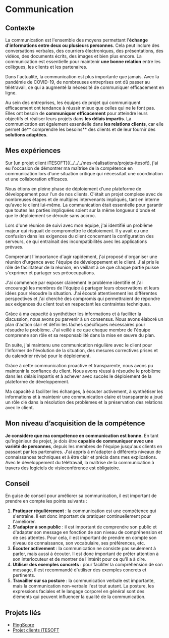 # Communication

## Contexte

La communication est l'ensemble des moyens permettant l'**échange d'informations entre deux ou plusieurs personnes**.
Cela
peut inclure des conversations verbales, des courriers électroniques, des présentations, des vidéos, des documents
écrits, des images et bien plus encore. La communication est essentielle pour maintenir **une bonne relation** entre les
collègues, les clients et les partenaires.

Dans l'actualité, la communication est plus importante que jamais. Avec la pandémie de COVID-19, de nombreuses
entreprises ont dû passer au télétravail, ce qui a augmenté la nécessité de communiquer efficacement en ligne.

Au sein des entreprises, les équipes de projet qui communiquent efficacement ont tendance à réussir mieux que celles qui
ne le font pas. Elles ont besoin de **communiquer efficacement** pour atteindre leurs objectifs et réaliser leurs
projets dans **les délais impartis**. La communication est
également essentielle dans **les relations clients**, car elle permet de** comprendre les besoins** des clients et de
leur
fournir des **solutions adaptées**.

## Mes expériences

Sur [un projet client iTESOFT]((../../../mes-réalisations/projets-itesoft), j'ai eu l'occasion de démontrer ma maîtrise de la compétence en
communication lors d'une situation critique qui nécessitait une coordination et une collaboration efficaces.

Nous étions en pleine phase de déploiement d'une plateforme de développement pour l'un de nos clients. C'était un projet
complexe avec de nombreuses étapes et de multiples intervenants impliqués, tant en interne qu'avec le client lui-même.
La communication était essentielle pour garantir que toutes les parties impliquées soient sur la même longueur d'onde et
que le déploiement se déroule sans accroc.

Lors d'une réunion de suivi avec mon équipe, j'ai identifié un problème majeur qui risquait de
compromettre le déploiement. Il y avait eu une confusion dans les exigences du client concernant la configuration des
serveurs, ce qui entraînait des incompatibilités avec les applications prévues.

Comprenant l'importance d'agir rapidement, j'ai proposé d'organiser une réunion d'urgence avec l'équipe de
développement et le client. J'ai pris le rôle de facilitateur de la réunion, en veillant à ce que chaque
partie puisse s'exprimer et partager ses préoccupations.

J'ai commencé par exposer clairement le problème identifié et j'ai encouragé les membres de l'équipe à partager leurs
observations et leurs idées pour résoudre la situation. J'ai écouté attentivement les différentes perspectives et j'ai
cherché des compromis qui permettraient de répondre aux exigences du client tout en respectant les contraintes
techniques.

Grâce à ma capacité à synthétiser les informations et à faciliter la discussion, nous avons pu parvenir à un consensus.
Nous avons élaboré un plan d'action clair et défini les tâches spécifiques nécessaires pour résoudre le problème. J'ai
veillé à ce que chaque membre de l'équipe comprenne son rôle et sa responsabilité dans la mise en œuvre du plan.

En suite, j'ai maintenu une communication régulière avec le client pour l'informer de l'évolution de la situation, des 
mesures correctives prises et du calendrier révisé pour le déploiement.

Grâce à cette communication proactive et transparente, nous avons pu maintenir la confiance du client. Nous avons réussi
à résoudre le problème dans les délais impartis et à achever avec succès le déploiement de la plateforme de 
développement.

Ma capacité à faciliter les échanges, à écouter activement, à synthétiser les informations et à maintenir une
communication claire et transparente a joué un rôle clé dans la résolution des problèmes et la préservation des
relations avec le client.

## Mon niveau d’acquisition de la compétence

**Je considère que ma compétence en communication est bonne.** En tant qu'ingénieur de projet, je dois être
**capable de communiquer avec une variété de personnes**, depuis les membres de l'équipe jusqu'aux clients en passant
par les partenaires. J'ai appris à m'adapter à différents niveaux de connaissances techniques et à être clair et 
précis dans mes explications. Avec le développement du télétravail, la maîtrise de la communication à travers des 
logiciels de visioconférence est obligatoire.

## Conseil

En guise de conseil pour améliorer sa communication, il est important de prendre en compte les points suivants :

1. **Pratiquer régulièrement** : la communication est une compétence qui s'entraîne. Il est donc important
   de pratiquer continuellement pour l'améliorer.
2. **S'adapter à son public** : il est important de comprendre son public et d'adapter son message en fonction de son
   niveau
   de compréhension et de ses attentes. Pour cela, il est important de prendre en compte son niveau de connaissance, son
   vocabulaire, ses préférences, etc.
3. **Écouter activement** : la communication ne consiste pas seulement à parler, mais aussi à écouter. Il est donc
   important
   de prêter attention à son interlocuteur et de montrer de l'intérêt pour ce qu'il a à dire.
4. **Utiliser des exemples concrets** : pour faciliter la compréhension de son message, il est recommandé d'utiliser des
   exemples concrets et pertinents.
5. **Travailler sur sa posture** : la communication verbale est importante, mais la communication non-verbale l'est tout
   autant. La posture, les expressions faciales et le langage corporel en général sont des éléments qui peuvent
   influencer la qualité de la communication.

## Projets liés

- [PingScore](../../../mes-réalisations/pingscore)
- [Projet clients iTESOFT](../../../mes-réalisations/projets-itesoft)
